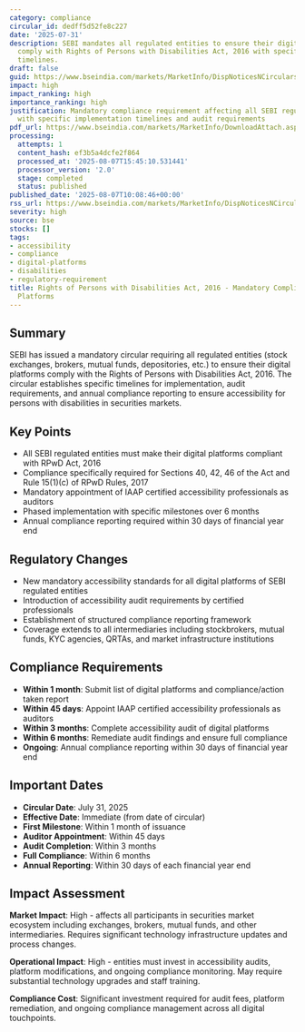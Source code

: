 ```yaml
---
category: compliance
circular_id: dedff5d52fe8c227
date: '2025-07-31'
description: SEBI mandates all regulated entities to ensure their digital platforms
  comply with Rights of Persons with Disabilities Act, 2016 with specific implementation
  timelines.
draft: false
guid: https://www.bseindia.com/markets/MarketInfo/DispNoticesNCirculars.aspx?Noticeid={5D127F59-CE6C-4DDC-9AA1-E41D3195CA17}&noticeno=20250807-11&dt=08/07/2025&icount=11&totcount=68&flag=0
impact: high
impact_ranking: high
importance_ranking: high
justification: Mandatory compliance requirement affecting all SEBI regulated entities
  with specific implementation timelines and audit requirements
pdf_url: https://www.bseindia.com/markets/MarketInfo/DownloadAttach.aspx?id=20250807-11&attachedId=a4051814-d719-42e2-8470-82e0c1d15e2c
processing:
  attempts: 1
  content_hash: ef3b5a4dcfe2f864
  processed_at: '2025-08-07T15:45:10.531441'
  processor_version: '2.0'
  stage: completed
  status: published
published_date: '2025-08-07T10:08:46+00:00'
rss_url: https://www.bseindia.com/markets/MarketInfo/DispNoticesNCirculars.aspx?Noticeid={5D127F59-CE6C-4DDC-9AA1-E41D3195CA17}&noticeno=20250807-11&dt=08/07/2025&icount=11&totcount=68&flag=0
severity: high
source: bse
stocks: []
tags:
- accessibility
- compliance
- digital-platforms
- disabilities
- regulatory-requirement
title: Rights of Persons with Disabilities Act, 2016 - Mandatory Compliance for Digital
  Platforms
---
```


## Summary

SEBI has issued a mandatory circular requiring all regulated entities (stock exchanges, brokers, mutual funds, depositories, etc.) to ensure their digital platforms comply with the Rights of Persons with Disabilities Act, 2016. The circular establishes specific timelines for implementation, audit requirements, and annual compliance reporting to ensure accessibility for persons with disabilities in securities markets.

## Key Points

- All SEBI regulated entities must make their digital platforms compliant with RPwD Act, 2016
- Compliance specifically required for Sections 40, 42, 46 of the Act and Rule 15(1)(c) of RPwD Rules, 2017
- Mandatory appointment of IAAP certified accessibility professionals as auditors
- Phased implementation with specific milestones over 6 months
- Annual compliance reporting required within 30 days of financial year end

## Regulatory Changes

- New mandatory accessibility standards for all digital platforms of SEBI regulated entities
- Introduction of accessibility audit requirements by certified professionals
- Establishment of structured compliance reporting framework
- Coverage extends to all intermediaries including stockbrokers, mutual funds, KYC agencies, QRTAs, and market infrastructure institutions

## Compliance Requirements

- **Within 1 month**: Submit list of digital platforms and compliance/action taken report
- **Within 45 days**: Appoint IAAP certified accessibility professionals as auditors
- **Within 3 months**: Complete accessibility audit of digital platforms
- **Within 6 months**: Remediate audit findings and ensure full compliance
- **Ongoing**: Annual compliance reporting within 30 days of financial year end

## Important Dates

- **Circular Date**: July 31, 2025
- **Effective Date**: Immediate (from date of circular)
- **First Milestone**: Within 1 month of issuance
- **Auditor Appointment**: Within 45 days
- **Audit Completion**: Within 3 months
- **Full Compliance**: Within 6 months
- **Annual Reporting**: Within 30 days of each financial year end

## Impact Assessment

**Market Impact**: High - affects all participants in securities market ecosystem including exchanges, brokers, mutual funds, and other intermediaries. Requires significant technology infrastructure updates and process changes.

**Operational Impact**: High - entities must invest in accessibility audits, platform modifications, and ongoing compliance monitoring. May require substantial technology upgrades and staff training.

**Compliance Cost**: Significant investment required for audit fees, platform remediation, and ongoing compliance management across all digital touchpoints.